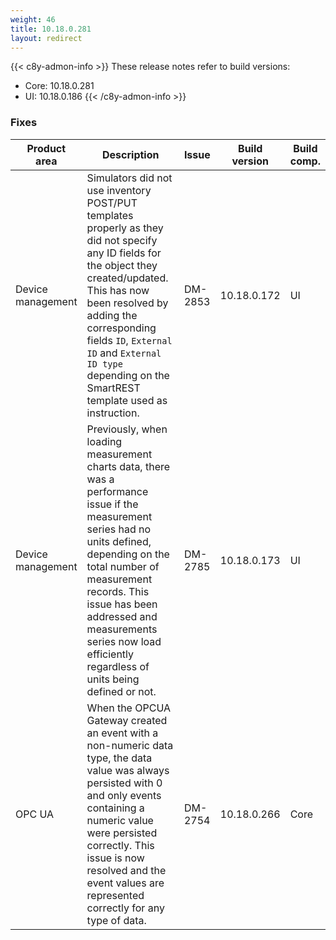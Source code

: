 ```yaml
---
weight: 46
title: 10.18.0.281
layout: redirect
---
```


{{< c8y-admon-info >}}
These release notes refer to build versions:
- Core: 10.18.0.281
- UI: 10.18.0.186
{{< /c8y-admon-info >}}

### Fixes

<table>
<colgroup>
<col style="width: 15%;">
<col style="width:50%;">
<col style="width: 10%;">
<col style="width: 12%;">
<col style="width: 13%;">
</colgroup>
<thead><tr>
<th>
Product area</th>
<th>
Description</th>
<th>
Issue</th>
<th>
Build version</th>
<th>Build comp.</th>
</tr>
</thead><tbody>

<tr>
<td>Device management</td>
<td>Simulators did not use inventory POST/PUT templates properly as they did not specify any ID fields for the object they created/updated. This has now been resolved by adding the corresponding fields <code>ID</code>, <code>External ID</code> and <code>External ID type</code> depending on the SmartREST template used as instruction.</td>
<td>DM-2853</td>
<td>10.18.0.172</td>
<td>UI</td>
</tr>

<tr>
<td>Device management</td>
<td>Previously, when loading measurement charts data, there was a performance issue if the measurement series had no units defined, depending on the total number of measurement records. This issue has been addressed and measurements series now load efficiently regardless of units being defined or not.</td>
<td>DM-2785</td>
<td>10.18.0.173</td>
<td>UI</td>
</tr>

<tr>
<td>OPC UA</td>
<td>When the OPCUA Gateway created an event with a non-numeric data type, the data value was always persisted with 0 and only events containing a numeric value were persisted correctly. This issue is now resolved and the event values are represented correctly for any type of data.</td>
<td>DM-2754</td>
<td>10.18.0.266</td>
<td>Core</td>
</tr>

</tbody></table>
